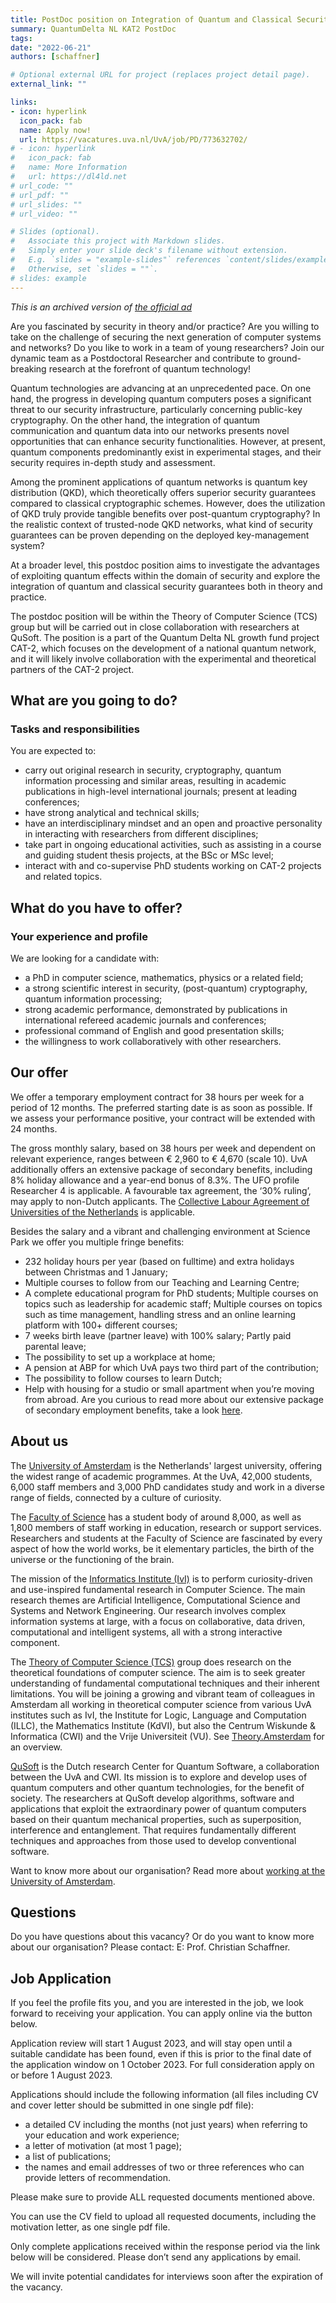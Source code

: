 ```yaml
---
title: PostDoc position on Integration of Quantum and Classical Security
summary: QuantumDelta NL KAT2 PostDoc
tags:
date: "2022-06-21"
authors: [schaffner]

# Optional external URL for project (replaces project detail page).
external_link: ""

links:
- icon: hyperlink
  icon_pack: fab
  name: Apply now!
  url: https://vacatures.uva.nl/UvA/job/PD/773632702/
# - icon: hyperlink
#   icon_pack: fab
#   name: More Information
#   url: https://dl4ld.net
# url_code: ""
# url_pdf: ""
# url_slides: ""
# url_video: ""

# Slides (optional).
#   Associate this project with Markdown slides.
#   Simply enter your slide deck's filename without extension.
#   E.g. `slides = "example-slides"` references `content/slides/example-slides.md`.
#   Otherwise, set `slides = ""`.
# slides: example
---
```


*This is an archived version of [the official ad](https://vacatures.uva.nl/UvA/job/PD/773632702/)*

Are you fascinated by security in theory and/or practice? Are you willing to take on the challenge of securing the next generation of computer systems and networks? Do you like to work in a team of young researchers? Join our dynamic team as a Postdoctoral Researcher and contribute to ground-breaking research at the forefront of quantum technology!

 <!--more-->

Quantum technologies are advancing at an unprecedented pace. On one hand, the progress in developing quantum computers poses a significant threat to our security infrastructure, particularly concerning public-key cryptography. On the other hand, the integration of quantum communication and quantum data into our networks presents novel opportunities that can enhance security functionalities. However, at present, quantum components predominantly exist in experimental stages, and their security requires in-depth study and assessment.

 

Among the prominent applications of quantum networks is quantum key distribution (QKD), which theoretically offers superior security guarantees compared to classical cryptographic schemes. However, does the utilization of QKD truly provide tangible benefits over post-quantum cryptography? In the realistic context of trusted-node QKD networks, what kind of security guarantees can be proven depending on the deployed key-management system?

 

At a broader level, this postdoc position aims to investigate the advantages of exploiting quantum effects within the domain of security and explore the integration of quantum and classical security guarantees both in theory and practice.

 

The postdoc position will be within the Theory of Computer Science (TCS) group but will be carried out in close collaboration with researchers at QuSoft. The position is a part of the Quantum Delta NL growth fund project CAT-2, which focuses on the development of a national quantum network, and it will likely involve collaboration with the experimental and theoretical partners of the CAT-2 project.

 

## What are you going to do?
### Tasks and responsibilities
You are expected to:
* carry out original research in security, cryptography, quantum information processing and similar areas, resulting in academic publications in high-level international journals; present at leading conferences;
* have strong analytical and technical skills;
* have an interdisciplinary mindset and an open and proactive personality in interacting with researchers from different disciplines;
* take part in ongoing educational activities, such as assisting in a course and guiding student thesis projects, at the BSc or MSc level;
* interact with and co-supervise PhD students working on CAT-2 projects and related topics.
 

## What do you have to offer?
### Your experience and profile
We are looking for a candidate with:
* a PhD in computer science, mathematics, physics or a related field;
* a strong scientific interest in security, (post-quantum) cryptography, quantum information processing;
* strong academic performance, demonstrated by publications in international refereed academic journals and conferences;
* professional command of English and good presentation skills;
* the willingness to work collaboratively with other researchers.

## Our offer

We offer a temporary employment contract for 38 hours per week for a period of 12 months. The preferred starting date is as soon as possible. If we assess your performance positive, your contract will be extended with 24 months.

The gross monthly salary, based on 38 hours per week and dependent on relevant experience, ranges between € 2,960 to € 4,670 (scale 10). UvA additionally offers an extensive package of secondary benefits, including 8% holiday allowance and a year-end bonus of 8.3%. The UFO profile Researcher 4 is applicable. A favourable tax agreement, the ‘30% ruling’, may apply to non-Dutch applicants. The [Collective Labour Agreement of Universities of the Netherlands](https://www.universiteitenvannederland.nl/en_GB/cao-universiteiten.html) is applicable.

 

Besides the salary and a vibrant and challenging environment at Science Park we offer you multiple fringe benefits:
* 232 holiday hours per year (based on fulltime) and extra holidays between Christmas and 1 January;
* Multiple courses to follow from our Teaching and Learning Centre;
* A complete educational program for PhD students; Multiple courses on topics such as leadership for academic staff;
Multiple courses on topics such as time management, handling stress and an online learning platform with 100+ different courses;
* 7 weeks birth leave (partner leave) with 100% salary;
Partly paid parental leave;
* The possibility to set up a workplace at home;
* A pension at ABP for which UvA pays two third part of the contribution;
* The possibility to follow courses to learn Dutch;
* Help with housing for a studio or small apartment when you’re moving from abroad.
Are you curious to read more about our extensive package of secondary employment benefits, take a look [here](https://www.uva.nl/en/faculty/faculty-of-science/working-at-the-faculty/working-at-the-faculty-of-science.html).

 

## About us

 

The [University of Amsterdam](https://www.uva.nl/en/about-the-uva/about-the-university/about-the-university.html) is the Netherlands' largest university, offering the widest range of academic programmes. At the UvA, 42,000 students, 6,000 staff members and 3,000 PhD candidates study and work in a diverse range of fields, connected by a culture of curiosity.

 

The [Faculty of Science](https://www.uva.nl/en/faculty/faculty-of-science/faculty-of-science.html) has a student body of around 8,000, as well as 1,800 members of staff working in education, research or support services. Researchers and students at the Faculty of Science are fascinated by every aspect of how the world works, be it elementary particles, the birth of the universe or the functioning of the brain.

 

The mission of the [Informatics Institute (IvI)](https://ivi.uva.nl/) is to perform curiosity-driven and use-inspired fundamental research in Computer Science. The main research themes are Artificial Intelligence, Computational Science and Systems and Network Engineering. Our research involves complex information systems at large, with a focus on collaborative, data driven, computational and intelligent systems, all with a strong interactive component.


The [Theory of Computer Science (TCS)](https://ivi.fnwi.uva.nl/tcs/) group does research on the theoretical foundations of computer science. The aim is to seek greater understanding of fundamental computational techniques and their inherent limitations. You will be joining a growing and vibrant team of colleagues in Amsterdam all working in theoretical computer science from various UvA institutes such as IvI, the Institute for Logic, Language and Computation (ILLC), the Mathematics Institute (KdVI), but also the Centrum Wiskunde & Informatica (CWI) and the Vrije Universiteit (VU). See [Theory.Amsterdam](https://theory.amsterdam) for an overview.
 

[QuSoft](https://qusoft.org) is the Dutch research Center for Quantum Software, a collaboration between the UvA and CWI. Its mission is to explore and develop uses of quantum computers and other quantum technologies, for the benefit of society. The researchers at QuSoft develop algorithms, software and applications that exploit the extraordinary power of quantum computers based on their quantum mechanical properties, such as superposition, interference and entanglement. That requires fundamentally different techniques and approaches from those used to develop conventional software.


Want to know more about our organisation? Read more about [working at the University of Amsterdam](https://www.uva.nl/en/about-the-uva/working-at-the-uva/working-at-the-uva.html).

 

## Questions


Do you have questions about this vacancy? Or do you want to know more about our organisation? Please contact:
E: Prof. Christian Schaffner.
 

## Job Application

If you feel the profile fits you, and you are interested in the job, we look forward to receiving your application. You can apply online via the button below.

 

Application review will start 1 August 2023, and will stay open until a suitable candidate has been found, even if this is prior to the final date of the application window on 1 October 2023. For full consideration apply on or before 1 August 2023.

 

Applications should include the following information (all files including CV and cover letter should be submitted in one single pdf file):
* a detailed CV including the months (not just years) when referring to your education and work experience;
* a letter of motivation (at most 1 page);
* a list of publications;
* the names and email addresses of two or three references who can provide letters of recommendation.

Please make sure to provide ALL requested documents mentioned above.

You can use the CV field to upload all requested documents, including the motivation letter, as one single pdf file.

 

Only complete applications received within the response period via the link below will be considered. Please don’t send any applications by email.

 

We will invite potential candidates for interviews soon after the expiration of the vacancy.


